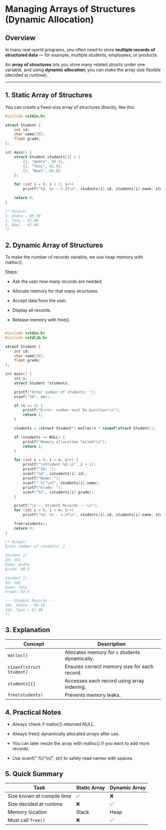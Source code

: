 # Managing Arrays of Structures (Dynamic Allocation)

## Overview

In many real-world programs, you often need to store **multiple records of structured data** — for example, multiple students, employees, or products.  

An **array of structures** lets you store many related structs under one variable, and using **dynamic allocation**, you can make the array size flexible (decided at runtime).

---

## 1. Static Array of Structures

You can create a fixed-size array of structures directly, like this:

```c
#include <stdio.h>

struct Student {
    int id;
    char name[30];
    float grade;
};

int main() {
    struct Student students[3] = {
        {1, "Andre", 89.5},
        {2, "Toni", 92.0},
        {3, "Noel", 85.0}
    };

    for (int i = 0; i < 3; i++)
        printf("%d. %s — %.2f\n", students[i].id, students[i].name, students[i].grade);

    return 0;
}

/* Output: 
1. Andre — 89.50
2. Toni — 92.00
3. Noel — 85.00
*/

```

## 2. Dynamic Array of Structures

To make the number of records variable, we use heap memory with malloc().

Steps:

- Ask the user how many records are needed.

- Allocate memory for that many structures.

- Accept data from the user.

- Display all records.

- Release memory with free().

```c

#include <stdio.h>
#include <stdlib.h>

struct Student {
    int id;
    char name[30];
    float grade;
};

int main() {
    int n;
    struct Student *students;

    printf("Enter number of students: ");
    scanf("%d", &n);

    if (n <= 0) {
        printf("Error: number must be positive!\n");
        return 1;
    }

    students = (struct Student*) malloc(n * sizeof(struct Student));

    if (students == NULL) {
        printf("Memory allocation failed!\n");
        return 1;
    }

    for (int i = 0; i < n; i++) {
        printf("\nStudent %d:\n", i + 1);
        printf("ID: ");
        scanf("%d", &students[i].id);
        printf("Name: ");
        scanf(" %[^\n]", students[i].name);
        printf("Grade: ");
        scanf("%f", &students[i].grade);
    }

    printf("\n--- Student Records ---\n");
    for (int i = 0; i < n; i++)
        printf("%d. %s — %.2f\n", students[i].id, students[i].name, students[i].grade);

    free(students);
    return 0;
}

/* Output: 
Enter number of students: 2

Student 1:
ID: 101
Name: Andre
Grade: 90.5

Student 2:
ID: 102
Name: Toni
Grade: 92.0

--- Student Records ---
101. Andre — 90.50
102. Toni — 92.00
*/

```

## 3. Explanation

| Concept                  | Description                                    |
| ------------------------ | ---------------------------------------------- |
| `malloc()`               | Allocates memory for `n` students dynamically. |
| `sizeof(struct Student)` | Ensures correct memory size for each record.   |
| `students[i]`            | Accesses each record using array indexing.     |
| `free(students)`         | Prevents memory leaks.                         |


## 4. Practical Notes

- Always check if malloc() returned NULL.

- Always free() dynamically allocated arrays after use.

- You can later resize the array with realloc() if you want to add more records.

- Use scanf(" %[^\n]", str) to safely read names with spaces.

## 5. Quick Summary

| Task                       | Static Array | Dynamic Array |
| -------------------------- | ------------ | ------------- |
| Size known at compile time | ✅            | ❌             |
| Size decided at runtime    | ❌            | ✅             |
| Memory location            | Stack        | Heap          |
| Must call `free()`         | ❌            | ✅             |
